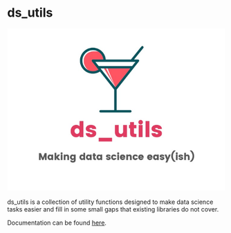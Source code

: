 # ds_utils

![ds_utils logo](./sphinx/logo.jpg)

ds_utils is a collection of utility functions designed to make data science tasks easier and fill in some small gaps
that existing libraries do not cover.

Documentation can be found [here](https://osulki01.github.io/ds_utils/).